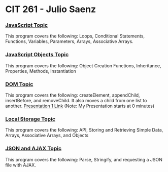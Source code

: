 # CIT 261 - Julio Saenz

### [JavaScript Topic](http://htmlpreview.github.io/?https://github.com/Saenz-Julio/CIT261/blob/master/CIT261/WebContent/JavaScript.html)  
This program covers the following: Loops, Conditional Statements, Functions, Variables, Parameters, Arrays, Associative Arrays.

### [JavaScript Objects Topic](http://htmlpreview.github.io/?https://github.com/Saenz-Julio/CIT261/blob/master/CIT261/WebContent/JavaScriptObjects.html)  
This program covers the following: Object Creation Functions, Inheritance, Properties, Methods, Instantiation

### [DOM Topic](http://htmlpreview.github.io/?https://github.com/Saenz-Julio/CIT261/blob/master/CIT261/WebContent/DOM.html)  
This program covers the following: createElement, appendChild, insertBefore, and removeChild.  It also moves a child from one list to another.
[Presentation 1 Link](https://byui.zoom.us/recording/share/lpMyAmleTXd7tj6uvwnj0fb6MApHVEipGI90WTakp1-wIumekTziMw) (Note: My Presentation starts at 0 minutes)

### [Local Storage Topic](http://htmlpreview.github.io/?https://github.com/Saenz-Julio/CIT261/blob/master/CIT261/WebContent/LocalStorage.html) 
This program covers the following: API, Storing and Retrieving Simple Data, Arrays, Associative Arrays, and Objects

### [JSON and AJAX Topic](http://htmlpreview.github.io/?https://github.com/Saenz-Julio/CIT261/blob/master/CIT261/WebContent/JSON_AJAX.html)  
This program covers the following: Parse, Stringify, and requesting a JSON file with AJAX.
